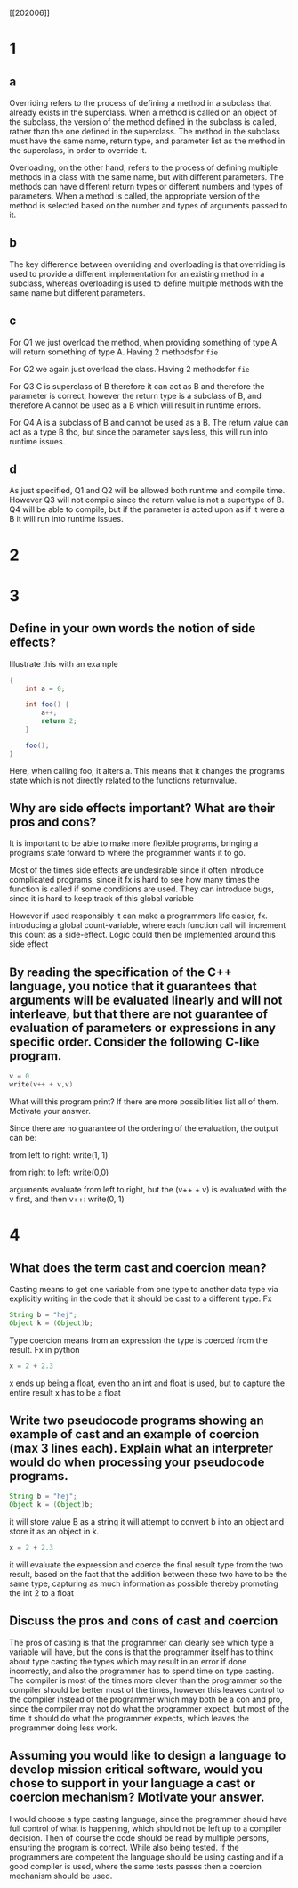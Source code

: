[[202006]]
# 1
## a
Overriding refers to the process of defining a method in a subclass that already exists in the superclass. When a method is called on an object of the subclass, the version of the method defined in the subclass is called, rather than the one defined in the superclass. The method in the subclass must have the same name, return type, and parameter list as the method in the superclass, in order to override it.

Overloading, on the other hand, refers to the process of defining multiple methods in a class with the same name, but with different parameters. The methods can have different return types or different numbers and types of parameters. When a method is called, the appropriate version of the method is selected based on the number and types of arguments passed to it.

## b
The key difference between overriding and overloading is that overriding is used to provide a different implementation for an existing method in a subclass, whereas overloading is used to define multiple methods with the same name but different parameters.

## c
For Q1 we just overload the method, when providing something of type A will return something of type A. Having 2 methodsfor `fie`

For Q2 we again just overload the class. Having 2 methodsfor `fie`

For Q3 C is superclass of B therefore it can act as B and therefore the parameter is correct, however the return type is a subclass of B, and therefore A cannot be used as a B which will result in runtime errors.

For Q4 A is a subclass of B and cannot be used as a B. The return value can act as a type B tho, but since the parameter says less, this will run into runtime issues.

## d
As just specified, Q1 and Q2 will be allowed both runtime and compile time. However Q3 will not compile since the return value is not a supertype of B. Q4 will be able to compile, but if the parameter is acted upon as if it were a B it will run into runtime issues.

# 2

# 3 
## Define in your own words the notion of side effects?
Illustrate this with an example

```java
{
	int a = 0;

	int foo() {
		a++;
		return 2;
	}

	foo();
}
```
Here, when calling foo, it alters a. This means that it changes the programs state which is not directly related to the functions returnvalue. 

## Why are side effects important? What are their pros and cons?
It is important to be able to make more flexible programs, bringing a programs state forward to where the programmer wants it to go.

Most of the times side effects are undesirable since it often introduce complicated programs, since it fx is hard to see how many times the function is called if some conditions are used. They can introduce bugs, since it is hard to keep track of this global variable

However if used responsibly it can make a programmers life easier, fx. introducing a global count-variable, where each function call will increment this count as a side-effect. Logic could then be implemented around this side effect


## By reading the specification of the C++ language, you notice that it guarantees that arguments will be evaluated linearly and will not interleave, but that there are not guarantee of evaluation of parameters or expressions in any specific order. Consider the following C-like program.
```c++
v = 0
write(v++ + v,v)
```
What will this program print? If there are more possibilities list all of them. Motivate your answer.

Since there are no guarantee of the ordering of the evaluation,  the output can be:

from left to right:
write(1, 1)

from right to left:
write(0,0)

arguments evaluate from left to right, but the (v++ + v) is evaluated with the v first, and then v++:
write(0, 1)

# 4
## What does the term cast and coercion mean?
Casting means to get one variable from one type to another data type via explicitly writing in the code that it should be cast to a different type. Fx
```java
String b = "hej";
Object k = (Object)b;
```
Type coercion means from an expression the type is coerced from the result. Fx in python 
```python
x = 2 + 2.3
```
x ends up being a float, even tho an int and float is used, but to capture the entire result x has to be a float

## Write two pseudocode programs showing an example of cast and an example of coercion (max 3 lines each). Explain what an interpreter would do when processing your pseudocode programs.

```java
String b = "hej";
Object k = (Object)b;
```
it will store value B as a string
it will attempt to convert b into an object and store it as an object in k.

```python
x = 2 + 2.3
```
it will evaluate the expression and coerce the final result type from the two result, based on the fact that the addition between these two have to be the same type, capturing as much information as possible thereby promoting the int 2 to a float

## Discuss the pros and cons of cast and coercion
The pros of casting is that the programmer can clearly see which type a variable will have, but the cons is that the programmer itself has to think about type casting the types which may result in an error if done incorrectly, and also the programmer has to spend time on type casting. The compiler is most of the times more clever than the programmer so the compiler should be better most of the times, however this leaves control to the compiler instead of the programmer which may both be a con and pro, since the compiler may not do what the programmer expect, but most of the time it should do what the programmer expects, which leaves the programmer doing less work.

## Assuming you would like to design a language to develop mission critical software, would you chose to support in your language a cast or coercion mechanism? Motivate your answer.
I would choose a type casting language, since the programmer should have full control of what is happening, which should not be left up to a compiler decision. Then of course the code should be read by multiple persons, ensuring the program is correct. While also being tested. If the programmers are competent the language should be using casting and if a good compiler is used, where the same tests passes then a coercion mechanism should be used.
